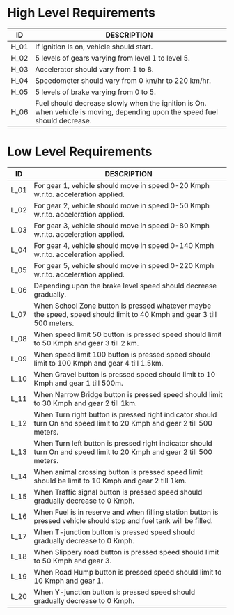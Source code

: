 # High Level Requirements
|ID|     DESCRIPTION|
|--|--|
|H_01|If ignition Is on, vehicle should start.|
|H_02|5 levels of gears varying from level 1 to level 5.|
|H_03|Accelerator should vary from 1 to 8.|
|H_04|Speedometer should vary from 0 km/hr to 220 km/hr.|
|H_05|5 levels of brake varying from 0 to 5.|
|H_06|Fuel should decrease slowly when the ignition is On. when vehicle is moving, depending upon the speed fuel should decrease.|
#


# Low Level Requirements
|ID|    DESCRIPTION|
|---|---|
|L_01|For gear 1, vehicle should move in speed 0-20 Kmph w.r.to. acceleration applied.|
|L_02|For gear 2, vehicle should move in speed 0-50 Kmph w.r.to. acceleration applied.|
|L_03|For gear 3, vehicle should move in speed 0-80 Kmph w.r.to. acceleration applied.|
|L_04|For gear 4, vehicle should move in speed 0-140 Kmph w.r.to. acceleration applied.|
|L_05|For gear 5, vehicle should move in speed 0-220 Kmph w.r.to. acceleration applied.|
|L_06|Depending upon the brake level speed should decrease gradually.|
|L_07|When School Zone button is pressed whatever maybe the speed, speed should limit to 40 Kmph and gear 3 till 500 meters.|
|L_08|When speed limit 50 button is pressed speed should limit to 50 Kmph and gear 3 till 2 km.|
|L_09|When speed limit 100 button is pressed speed should limit to 100 Kmph and gear 4 till 1.5km.|
|L_10|When Gravel button is pressed speed should limit to 10 Kmph and gear 1 till 500m.|
|L_11|When Narrow Bridge button is pressed speed should limit to 30 Kmph and gear 2 till 1km.|
|L_12|When Turn right button is pressed right indicator should turn On and speed limit to 20 Kmph and gear 2 till 500 meters.|
|L_13|When Turn left button is pressed right indicator should turn On and speed limit to 20 Kmph and gear 2 till 500 meters.|
|L_14|When animal crossing button is pressed speed limit should be limit to 10 Kmph and gear 2 till 1km.|
|L_15|When Traffic signal button is pressed speed should gradually decrease to 0 Kmph.|
|L_16|When Fuel is in reserve and when filling station button is pressed vehicle should stop and fuel tank will be filled.|
|L_17|When T-junction button is pressed speed should gradually decrease to 0 Kmph.|
|L_18|When Slippery road button is pressed speed should limit to 50 Kmph and gear 3.|
|L_19|When Road Hump button is pressed speed should limit to 10 Kmph and gear 1.|
|L_20|When Y-junction button is pressed speed should gradually decrease to 0 Kmph.|
#
